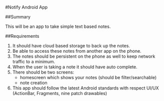 #Notify Android App

##Summary

This will be an app to take simple text based notes. 

##Requirements

1. It should have cloud based storage to back up the notes. 
2. Be able to access these notes from another app on the phone.
3. The notes should be persistent on the phone as well to keep network traffic to a minimum.
4. When the user is taking a note it should have auto complete.
5. There should be two screens:
  	* homescreen which shows your notes (should be filter/searchable)
  	* note creation
6. This app should follow the latest Android standards with respect UI/UX (ActionBar, Fragments, nine patch drawables)